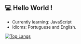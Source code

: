 ## :computer: Hello World !

- Currently learning: JavaScript
- Idioms: Portuguese and English.

[![Top Langs](https://github-readme-stats.vercel.app/api/top-langs/?username=Himelsu007&layout=compact&thee=tokyonight)](https://github.com/Himelsu007/github-readme-stats)





